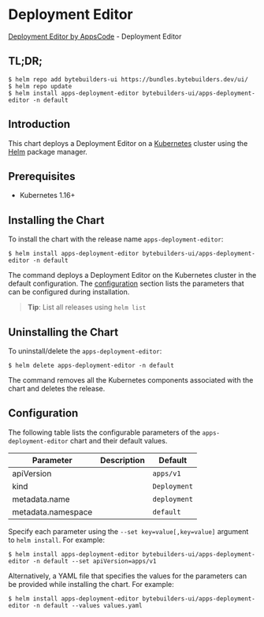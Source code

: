 # Deployment Editor

[Deployment Editor by AppsCode](https://byte.builders) - Deployment Editor

## TL;DR;

```console
$ helm repo add bytebuilders-ui https://bundles.bytebuilders.dev/ui/
$ helm repo update
$ helm install apps-deployment-editor bytebuilders-ui/apps-deployment-editor -n default
```

## Introduction

This chart deploys a Deployment Editor on a [Kubernetes](http://kubernetes.io) cluster using the [Helm](https://helm.sh) package manager.

## Prerequisites

- Kubernetes 1.16+

## Installing the Chart

To install the chart with the release name `apps-deployment-editor`:

```console
$ helm install apps-deployment-editor bytebuilders-ui/apps-deployment-editor -n default
```

The command deploys a Deployment Editor on the Kubernetes cluster in the default configuration. The [configuration](#configuration) section lists the parameters that can be configured during installation.

> **Tip**: List all releases using `helm list`

## Uninstalling the Chart

To uninstall/delete the `apps-deployment-editor`:

```console
$ helm delete apps-deployment-editor -n default
```

The command removes all the Kubernetes components associated with the chart and deletes the release.

## Configuration

The following table lists the configurable parameters of the `apps-deployment-editor` chart and their default values.

|     Parameter      | Description |   Default    |
|--------------------|-------------|--------------|
| apiVersion         |             | `apps/v1`    |
| kind               |             | `Deployment` |
| metadata.name      |             | `deployment` |
| metadata.namespace |             | `default`    |


Specify each parameter using the `--set key=value[,key=value]` argument to `helm install`. For example:

```console
$ helm install apps-deployment-editor bytebuilders-ui/apps-deployment-editor -n default --set apiVersion=apps/v1
```

Alternatively, a YAML file that specifies the values for the parameters can be provided while
installing the chart. For example:

```console
$ helm install apps-deployment-editor bytebuilders-ui/apps-deployment-editor -n default --values values.yaml
```
